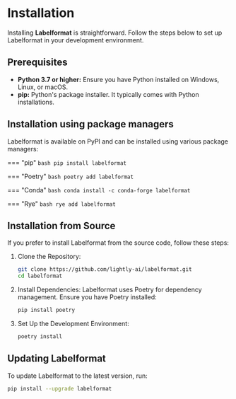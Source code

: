 # Installation

Installing **Labelformat** is straightforward. Follow the steps below to set up Labelformat in your development environment.

## Prerequisites

- **Python 3.7 or higher:** Ensure you have Python installed on Windows, Linux, or macOS.
- **pip:** Python's package installer. It typically comes with Python installations.

## Installation using package managers

Labelformat is available on PyPI and can be installed using various package managers:

=== "pip"
    ```bash
    pip install labelformat
    ```

=== "Poetry"
    ```bash
    poetry add labelformat
    ```

=== "Conda"
    ```bash
    conda install -c conda-forge labelformat
    ```

=== "Rye"
    ```bash
    rye add labelformat
    ```

## Installation from Source

If you prefer to install Labelformat from the source code, follow these steps:

1. Clone the Repository:
   ```bash
   git clone https://github.com/lightly-ai/labelformat.git
   cd labelformat
   ```
2. Install Dependencies:
   Labelformat uses Poetry for dependency management. Ensure you have Poetry installed:
   ```bash
   pip install poetry
   ```
3. Set Up the Development Environment:
   ```bash
   poetry install
   ```

## Updating Labelformat

To update Labelformat to the latest version, run:
```bash
pip install --upgrade labelformat
```
  
